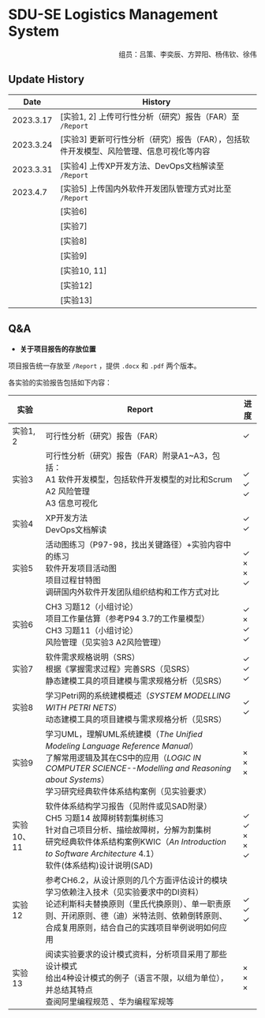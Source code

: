 # SDU-SE	Logistics Management System

<p align="right">组员：吕策、李奕辰、方羿阳、杨伟钦、徐伟</p>



## Update History

| Date      | History                                                      |
| --------- | ------------------------------------------------------------ |
| 2023.3.17 | [实验1, 2] 上传可行性分析（研究）报告（FAR）至 `/Report`     |
| 2023.3.24 | [实验3] 更新可行性分析（研究）报告（FAR），包括软件开发模型、风险管理、信息可视化等内容 |
| 2023.3.31 | [实验4] 上传XP开发方法、DevOps文档解读至 `/Report`           |
| 2023.4.7  | [实验5] 上传国内外软件开发团队管理方式对比至 `/Report`       |
|           | [实验6]                                                      |
|           | [实验7]                                                      |
|           | [实验8]                                                      |
|           | [实验9]                                                      |
|           | [实验10, 11]                                                 |
|           | [实验12]                                                     |
|           | [实验13]                                                     |



## Q&A

- **关于项目报告的存放位置**

项目报告统一存放至 `/Report` ，提供 `.docx` 和 `.pdf` 两个版本。

各实验的实验报告包括如下内容：

| 实验       | Report                                                       | 进度                                                         |
| ---------- | ------------------------------------------------------------ | ------------------------------------------------------------ |
| 实验1, 2   | 可行性分析（研究）报告（FAR）                                | $\checkmark$                                                 |
| 实验3      | 可行性分析（研究）报告（FAR）附录A1~A3，包括：<br>A1 软件开发模型，包括软件开发模型的对比和Scrum<br>A2 风险管理<br>A3 信息可视化 | <br>$\checkmark$<br>$\checkmark$<br>$\checkmark$             |
| 实验4      | XP开发方法<br>DevOps文档解读                                 | $\checkmark$<br>$\checkmark$                                 |
| 实验5      | 活动图练习（P97-98，找出关键路径）+实验内容中的练习<br>软件开发项目活动图<br>项目过程甘特图<br>调研国内外软件开发团队组织结构和工作方式对比 | $\checkmark$<br>$\times$<br>$\times$<br>$\checkmark$         |
| 实验6      | CH3 习题12（小组讨论）<br>项目工作量估算（参考P94 3.7的工作量模型）<br>CH3 习题11（小组讨论）<br>风险管理（见实验3 A2风险管理） | $\checkmark$<br>$\times$<br>$\checkmark$<br>$\checkmark$     |
| 实验7      | 软件需求规格说明（SRS）<br>根据《掌握需求过程》完善SRS（见SRS）<br>静态建模工具的项目建模与需求规格分析（见SRS） | $\checkmark$<br>$\checkmark$<br>$\checkmark$                 |
| 实验8      | 学习Petri网的系统建模概述（*SYSTEM MODELLING WITH PETRI NETS*）<br>动态建模工具的项目建模与需求规格分析（见SRS） | $\checkmark$<br>$\checkmark$                                 |
| 实验9      | 学习UML，理解UML系统建模（*The Unified Modeling Language Reference Manual*）<br>了解常用逻辑及其在CS中的应用（*LOGIC IN COMPUTER SCIENCE--Modelling and Reasoning about Systems*）<br>学习研究经典软件体系结构案例（见实验要求） | $\times$<br>$\times$<br>$\times$                             |
| 实验10、11 | 软件体系结构学习报告（见附件或见SAD附录）<br>CH5 习题14 故障树转割集树练习<br>针对自己项目分析、描绘故障树，分解为割集树<br>研究经典软件体系结构案例KWIC（*An Introduction to Software Architecture* 4.1）<br>软件(体系结构)设计说明(SAD) | $\checkmark$<br>$\checkmark$<br>$\times$<br>$\times$<br>$\checkmark$ |
| 实验12     | 参考CH6.2，从设计原则的几个方面评估设计的模块<br>学习依赖注入技术（见实验要求中的DI资料）<br>论述利斯科夫替换原则（里氏代换原则）、单一职责原则、开闭原则、德（迪）米特法则、依赖倒转原则、合成复用原则，结合自己的实践项目举例说明如何应用 | $\checkmark$<br>$\checkmark$<br>$\checkmark$                 |
| 实验13     | 阅读实验要求的设计模式资料，分析项目采用了那些设计模式<br>给出4种设计模式的例子（语言不限，以组为单位），并总结其特点<br>查阅阿里编程规范 、华为编程军规等 | $\times$<br>$\times$<br>$\times$                             |

